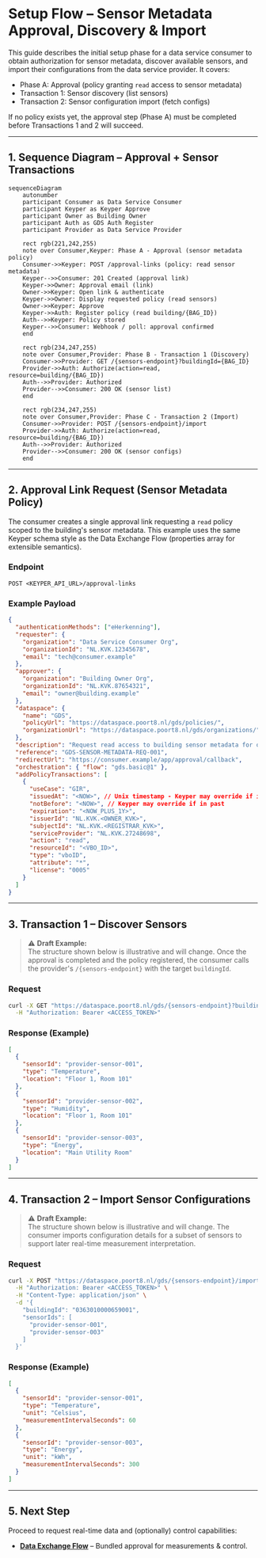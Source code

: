# Setup Flow – Sensor Metadata Approval, Discovery & Import

This guide describes the initial setup phase for a data service consumer to obtain authorization for sensor metadata, discover available sensors, and import their configurations from the data service provider. It covers:

* Phase A: Approval (policy granting `read` access to sensor metadata)
* Transaction 1: Sensor discovery (list sensors)
* Transaction 2: Sensor configuration import (fetch configs)

If no policy exists yet, the approval step (Phase A) must be completed before Transactions 1 and 2 will succeed.

---

## 1. Sequence Diagram – Approval + Sensor Transactions

```mermaid
sequenceDiagram
    autonumber
    participant Consumer as Data Service Consumer
    participant Keyper as Keyper Approve
    participant Owner as Building Owner
    participant Auth as GDS Auth Register
    participant Provider as Data Service Provider

    rect rgb(221,242,255)
    note over Consumer,Keyper: Phase A - Approval (sensor metadata policy)
    Consumer->>Keyper: POST /approval-links (policy: read sensor metadata)
    Keyper-->>Consumer: 201 Created (approval link)
    Keyper->>Owner: Approval email (link)
    Owner->>Keyper: Open link & authenticate
    Keyper->>Owner: Display requested policy (read sensors)
    Owner->>Keyper: Approve
    Keyper->>Auth: Register policy (read building/{BAG_ID})
    Auth-->>Keyper: Policy stored
    Keyper-->>Consumer: Webhook / poll: approval confirmed
    end

    rect rgb(234,247,255)
    note over Consumer,Provider: Phase B - Transaction 1 (Discovery)
    Consumer->>Provider: GET /{sensors-endpoint}?buildingId={BAG_ID}
    Provider->>Auth: Authorize(action=read, resource=building/{BAG_ID})
    Auth-->>Provider: Authorized
    Provider-->>Consumer: 200 OK (sensor list)
    end

    rect rgb(234,247,255)
    note over Consumer,Provider: Phase C - Transaction 2 (Import)
    Consumer->>Provider: POST /{sensors-endpoint}/import
    Provider->>Auth: Authorize(action=read, resource=building/{BAG_ID})
    Auth-->>Provider: Authorized
    Provider-->>Consumer: 200 OK (sensor configs)
    end
```

---

## 2. Approval Link Request (Sensor Metadata Policy)

The consumer creates a single approval link requesting a `read` policy scoped to the building's sensor metadata. This example uses the same Keyper schema style as the Data Exchange Flow (properties array for extensible semantics).

### Endpoint
`POST <KEYPER_API_URL>/approval-links`

### Example Payload
```json
{
  "authenticationMethods": ["eHerkenning"],
  "requester": {
    "organization": "Data Service Consumer Org",
    "organizationId": "NL.KVK.12345678",
    "email": "tech@consumer.example"
  },
  "approver": {
    "organization": "Building Owner Org",
    "organizationId": "NL.KVK.87654321",
    "email": "owner@building.example"
  },
  "dataspace": {
    "name": "GDS",
    "policyUrl": "https://dataspace.poort8.nl/gds/policies/",
    "organizationUrl": "https://dataspace.poort8.nl/gds/organizations/"
  },
  "description": "Request read access to building sensor metadata for onboarding.",
  "reference": "GDS-SENSOR-METADATA-REQ-001",
  "redirectUrl": "https://consumer.example/app/approval/callback",
  "orchestration": { "flow": "gds.basic@1" },
  "addPolicyTransactions": [
    {
      "useCase": "GIR",
      "issuedAt": "<NOW>", // Unix timestamp - Keyper may override if in past
      "notBefore": "<NOW>", // Keyper may override if in past
      "expiration": "<NOW_PLUS_1Y>",
      "issuerId": "NL.KVK.<OWNER_KVK>",
      "subjectId": "NL.KVK.<REGISTRAR_KVK>",
      "serviceProvider": "NL.KVK.27248698",
      "action": "read",
      "resourceId": "<VBO_ID>",
      "type": "vboID",
      "attribute": "*",
      "license": "0005"
    }
  ]
}
```

---

## 3. Transaction 1 – Discover Sensors
> ⚠️ **Draft Example:**  
> The structure shown below is illustrative and will change.
Once the approval is completed and the policy registered, the consumer calls the provider's `/{sensors-endpoint}` with the target `buildingId`.

### Request
```bash
curl -X GET "https://dataspace.poort8.nl/gds/{sensors-endpoint}?buildingId=0363010000659001" \
  -H "Authorization: Bearer <ACCESS_TOKEN>"
```

### Response (Example)
```json
[
  {
    "sensorId": "provider-sensor-001",
    "type": "Temperature",
    "location": "Floor 1, Room 101"
  },
  {
    "sensorId": "provider-sensor-002",
    "type": "Humidity",
    "location": "Floor 1, Room 101"
  },
  {
    "sensorId": "provider-sensor-003",
    "type": "Energy",
    "location": "Main Utility Room"
  }
]
```

---

## 4. Transaction 2 – Import Sensor Configurations
> ⚠️ **Draft Example:**  
> The structure shown below is illustrative and will change.
The consumer imports configuration details for a subset of sensors to support later real-time measurement interpretation.

### Request
```bash
curl -X POST "https://dataspace.poort8.nl/gds/{sensors-endpoint}/import" \
  -H "Authorization: Bearer <ACCESS_TOKEN>" \
  -H "Content-Type: application/json" \
  -d '{
    "buildingId": "0363010000659001",
    "sensorIds": [
      "provider-sensor-001",
      "provider-sensor-003"
    ]
  }'
```

### Response (Example)
```json
[
  {
    "sensorId": "provider-sensor-001",
    "type": "Temperature",
    "unit": "Celsius",
    "measurementIntervalSeconds": 60
  },
  {
    "sensorId": "provider-sensor-003",
    "type": "Energy",
    "unit": "kWh",
    "measurementIntervalSeconds": 300
  }
]
```

---

## 5. Next Step
Proceed to request real-time data and (optionally) control capabilities:

* **[Data Exchange Flow](data-exchange-flow.md)** – Bundled approval for measurements & control.
